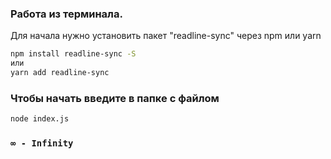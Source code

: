### Работа из терминала. 
Для начала нужно установить пакет "readline-sync" через npm или yarn 
```bash
npm install readline-sync -S
или
yarn add readline-sync
```

### Чтобы начать введите в папке с файлом 
```bash
node index.js 
```

### `∞ - Infinity`
